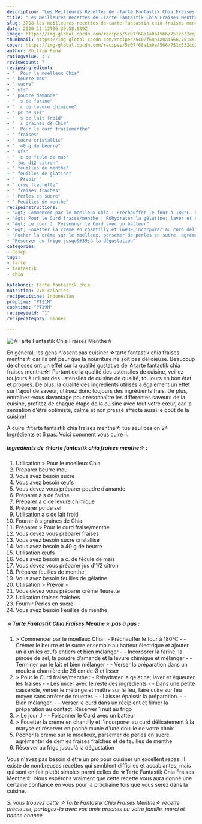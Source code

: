 ```yaml
---
description: "Les Meilleures Recettes de ☆Tarte Fantastik Chia Fraises Menthe☆"
title: "Les Meilleures Recettes de ☆Tarte Fantastik Chia Fraises Menthe☆"
slug: 3708-les-meilleures-recettes-de-tarte-fantastik-chia-fraises-menthe
date: 2020-11-13T06:39:58.639Z
image: https://img-global.cpcdn.com/recipes/5c07f68a1a0a4566/751x532cq70/☆tarte-fantastik-chia-fraises-menthe☆-photo-principale-de-la-recette.jpg
thumbnail: https://img-global.cpcdn.com/recipes/5c07f68a1a0a4566/751x532cq70/☆tarte-fantastik-chia-fraises-menthe☆-photo-principale-de-la-recette.jpg
cover: https://img-global.cpcdn.com/recipes/5c07f68a1a0a4566/751x532cq70/☆tarte-fantastik-chia-fraises-menthe☆-photo-principale-de-la-recette.jpg
author: Phillip Pena
ratingvalue: 3.7
reviewcount: 7
recipeingredient:
- "  Pour le moelleux Chia"
- " beurre mou"
- " sucre"
- " ufs"
- " poudre damande"
- "  s de farine"
- "  c de levure chimique"
- " pc de sel"
- "  s de lait froid"
- "  s graines de Chia"
- "  Pour le curd fraisementhe"
- " fraises"
- " sucre cristallis"
- "  40 g de beurre"
- " ufs"
- "  c de fcule de mas"
- " jus d12 citron"
- " feuilles de menthe"
- " feuilles de glatine"
- "  Prvoir "
- " crme fleurette"
- " fraises fraches"
- " Perles en sucre"
- " Feuilles de menthe"
recipeinstructions:
- "&gt; Commencer par le moelleux Chia : Préchauffer le four à 180°C  Crémer le beurre et le sucre ensemble au batteur électrique et ajouter un à un les œufs entiers et bien mélanger  Incorporer la farine, la pincée de sel, la poudre d’amande et la levure chimique et mélanger  Terminer par le lait et bien mélanger  Verser la préparation dans un moule à charnière de 26 cm de Ø et lisser"
- "&gt; Pour le Curd fraise/menthe : Réhydrater la gélatine; laver et équeuter les fraises  Les mixer avec le reste des ingrédients  Dans une petite casserole, verser le mélange et mettre sur le feu, faire cuire sur feu moyen sans arrêter de fouetter.  Laisser épaissir la préparation.  Bien mélanger.  Verser le curd dans un récipient et filmer la préparation au contact. Réserver 1 nuit au frigo"
- "&gt; Le jour J  Foisonner le Curd avec un batteur"
- "&gt; Fouetter la crème en chantilly et l&#39;incorporer au curd délicatement à la maryse et réserver en poche munie d&#39;une douille de votre choix"
- "Pocher la crème sur le moelleux, parsemer de perles en sucre, agrémenter de demies fraises fraîches et de feuilles de menthe"
- "Réserver au frigo jusqu&#39;à la dégustation"
categories:
- Resep
tags:
- tarte
- fantastik
- chia

katakunci: tarte fantastik chia 
nutrition: 278 calories
recipecuisine: Indonesian
preptime: "PT11M"
cooktime: "PT39M"
recipeyield: "1"
recipecategory: Dinner

---
```



![☆Tarte Fantastik Chia Fraises Menthe☆](https://img-global.cpcdn.com/recipes/5c07f68a1a0a4566/751x532cq70/☆tarte-fantastik-chia-fraises-menthe☆-photo-principale-de-la-recette.jpg)

En général, les gens n'osent pas cuisiner ☆tarte fantastik chia fraises menthe☆ car ils ont peur que la nourriture ne soit pas délicieuse. Beaucoup de choses ont un effet sur la qualité gustative de ☆tarte fantastik chia fraises menthe☆! Partant de la qualité des ustensiles de cuisine, veillez toujours à utiliser des ustensiles de cuisine de qualité, toujours en bon état et propres. De plus, la qualité des ingrédients utilisés a également un effet sur l'ajout de saveur, utilisez donc toujours des ingrédients frais. De plus, entraînez-vous davantage pour reconnaître les différentes saveurs de la cuisine, profitez de chaque étape de la cuisine avec tout votre cœur, car la sensation d'être optimiste, calme et non pressé affecte aussi le goût de la cuisine!

<!--inarticleads1-->

À cuire ☆tarte fantastik chia fraises menthe☆ tue seul besion 24 Ingrédients et 6 pas. Voici comment vous cuire il.

##### Ingrédients de ☆tarte fantastik chia fraises menthe☆ :

1. Utilisation  &gt; Pour le moelleux Chia
1. Préparer  beurre mou
1. Vous avez besoin  sucre
1. Vous avez besoin  œufs
1. Vous devez vous préparer  poudre d’amande
1. Préparer  à s de farine
1. Préparer  à c de levure chimique
1. Préparer  pc de sel
1. Utilisation  à s de lait froid
1. Fournir  à s graines de Chia
1. Préparer  &gt; Pour le curd fraise/menthe
1. Vous devez vous préparer  fraises
1. Vous avez besoin  sucre cristallisé
1. Vous avez besoin  à 40 g de beurre
1. Utilisation  œufs
1. Vous avez besoin  à c. de fécule de maïs
1. Vous devez vous préparer  jus d&#39;1/2 citron
1. Préparer  feuilles de menthe
1. Vous avez besoin  feuilles de gélatine
1. Utilisation  &gt; Prévoir &lt;
1. Vous devez vous préparer  crème fleurette
1. Utilisation  fraises fraîches
1. Fournir  Perles en sucre
1. Vous avez besoin  Feuilles de menthe




<!--inarticleads2-->

##### ☆Tarte Fantastik Chia Fraises Menthe☆ pas à pas :

1. &gt; Commencer par le moelleux Chia : - Préchauffer le four à 180°C -  - Crémer le beurre et le sucre ensemble au batteur électrique et ajouter un à un les œufs entiers et bien mélanger -  - Incorporer la farine, la pincée de sel, la poudre d’amande et la levure chimique et mélanger -  - Terminer par le lait et bien mélanger -  - Verser la préparation dans un moule à charnière de 26 cm de Ø et lisser
1. &gt; Pour le Curd fraise/menthe : - Réhydrater la gélatine; laver et équeuter les fraises -  - Les mixer avec le reste des ingrédients -  - Dans une petite casserole, verser le mélange et mettre sur le feu, faire cuire sur feu moyen sans arrêter de fouetter. -  - Laisser épaissir la préparation. -  - Bien mélanger. -  - Verser le curd dans un récipient et filmer la préparation au contact. Réserver 1 nuit au frigo
1. &gt; Le jour J -  - Foisonner le Curd avec un batteur
1. &gt; Fouetter la crème en chantilly et l&#39;incorporer au curd délicatement à la maryse et réserver en poche munie d&#39;une douille de votre choix
1. Pocher la crème sur le moelleux, parsemer de perles en sucre, agrémenter de demies fraises fraîches et de feuilles de menthe
1. Réserver au frigo jusqu&#39;à la dégustation




<!--inarticleads1-->

<p>
Vous n'avez pas besoin d'être un pro pour cuisiner un excellent repas. Il existe de nombreuses recettes qui semblent difficiles et accablantes, mais qui sont en fait plutôt simples parmi celles de ☆Tarte Fantastik Chia Fraises Menthe☆. Nous espérons vraiment que cette recette vous aura donné une certaine confiance en vous pour la prochaine fois que vous serez dans la cuisine.
</p>

<p>
<i>Si vous trouvez cette ☆Tarte Fantastik Chia Fraises Menthe☆ recette précieuse, partagez-la avec vos amis proches ou votre famille, merci et bonne chance.</i>
</p>
